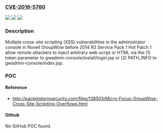 ### [CVE-2016-5760](https://cve.mitre.org/cgi-bin/cvename.cgi?name=CVE-2016-5760)
![](https://img.shields.io/static/v1?label=Product&message=n%2Fa&color=blue)
![](https://img.shields.io/static/v1?label=Version&message=n%2Fa&color=blue)
![](https://img.shields.io/static/v1?label=Vulnerability&message=n%2Fa&color=brighgreen)

### Description

Multiple cross-site scripting (XSS) vulnerabilities in the administrator console in Novell GroupWise before 2014 R2 Service Pack 1 Hot Patch 1 allow remote attackers to inject arbitrary web script or HTML via the (1) token parameter to gwadmin-console/install/login.jsp or (2) PATH_INFO to gwadmin-console/index.jsp.

### POC

#### Reference
- http://packetstormsecurity.com/files/138503/Micro-Focus-GroupWise-Cross-Site-Scripting-Overflows.html

#### Github
No GitHub POC found.

